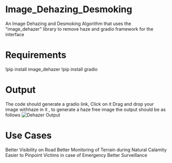 # Image_Dehazing_Desmoking
An Image Dehazing and Desmoking Algorithm that uses the "image_dehazer" library to remove haze and gradio framework for the interface
# Requirements
!pip install image_dehazer
!pip install gradio

# Output 
The code should generate a gradio link, Click on it
Drag and drop your image withhaze in it , to generate a haze free image
the output should be as follows
![Dehazer Output](https://github.com/Atrijo11/Atrijo11-Image_Dehazing_Desmoking/assets/134099030/6a9158d9-6556-46af-99ae-8454052da196)

# Use Cases
Better Visibility on Road
Better Monitoring of Terrain during Natural Calamity
Easier to Pinpoint Victims in case of 
Emergency
Better Surveillance

